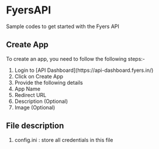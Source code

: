 # FyersAPI
 Sample codes to get started with the Fyers API

## Create App

To create an app, you need to follow the following steps:-

<ol>
    <li> Login to [API Dashboard](https://api-dashboard.fyers.in/) </li>
    <li> Click on Create App </li>
    <li> Provide the following details </li>
    <li> App Name </li>
    <li> Redirect URL </li>
    <li> Description (Optional) </li>
    <li> Image (Optional) </li>
</ol>

## File description

<ol>
    <li> config.ini : store all credentials in this file </li>
</ol>

